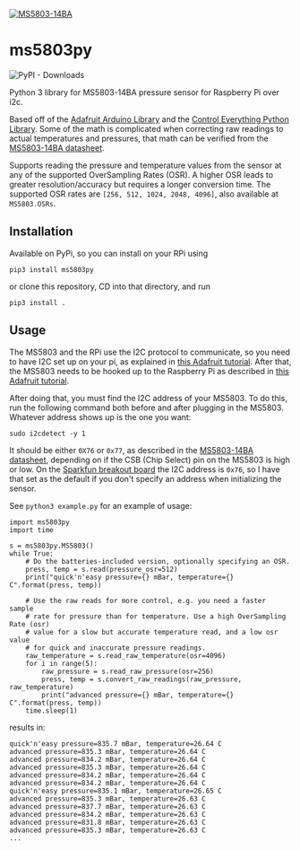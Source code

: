 [![MS5803-14BA](ms5803.jpg)](https://www.sparkfun.com/products/12909)

# ms5803py

![PyPI - Downloads](https://img.shields.io/pypi/dm/ms5803py)

Python 3 library for MS5803-14BA pressure sensor for Raspberry Pi over i2c.

Based off of the [Adafruit Arduino Library](https://github.com/sparkfun/MS5803-14BA_Breakout) and the [Control Everything Python Library](https://github.com/ControlEverythingCommunity/MS5803-14BA). Some of the math is complicated when correcting raw readings to actual temperatures and pressures, that math can be verified from the [MS5803-14BA datasheet](http://www.te.com/commerce/DocumentDelivery/DDEController?Action=showdoc&DocId=Data+Sheet%7FMS5803-14BA%7FB3%7Fpdf%7FEnglish%7FENG_DS_MS5803-14BA_B3.pdf%7FCAT-BLPS0013).

Supports reading the pressure and temperature values from the sensor at any of the supported OverSampling Rates (OSR). A higher OSR leads to greater resolution/accuracy but requires a longer conversion time. The supported OSR rates are `[256, 512, 1024, 2048, 4096]`, also available at `MS5803.OSRs`.

## Installation
Available on PyPi, so you can install on your RPi using
````
pip3 install ms5803py
````
or clone this repository, CD into that directory, and run
```
pip3 install .
```

## Usage
The MS5803 and the RPi use the I2C protocol to communicate, so you need to have I2C set up on your pi, as explained in [this Adafruit tutorial](https://learn.adafruit.com/adafruits-raspberry-pi-lesson-4-gpio-setup/configuring-i2c). After that, the MS5803 needs to be hooked up to the Raspberry Pi as described in [this Adafruit tutorial](https://learn.sparkfun.com/tutorials/ms5803-14ba-pressure-sensor-hookup-guide).

After doing that, you must find the I2C address of your MS5803. To do this, run the following command both before and after plugging in the MS5803. Whatever address shows up is the one you want:
```
sudo i2cdetect -y 1
````
It should be either `0X76` or `0x77`, as described in the [MS5803-14BA datasheet](http://www.te.com/commerce/DocumentDelivery/DDEController?Action=showdoc&DocId=Data+Sheet%7FMS5803-14BA%7FB3%7Fpdf%7FEnglish%7FENG_DS_MS5803-14BA_B3.pdf%7FCAT-BLPS0013), depending on if the CSB (Chip Select) pin on the MS5803 is high or low. On the [Sparkfun breakout board](https://www.sparkfun.com/products/12909) the I2C address is `0x76`, so I have that set as the default if you don't specify an address when initializing the sensor.

See `python3 example.py` for an example of usage:
```
import ms5803py
import time

s = ms5803py.MS5803()
while True:
    # Do the batteries-included version, optionally specifying an OSR.
    press, temp = s.read(pressure_osr=512)
    print("quick'n'easy pressure={} mBar, temperature={} C".format(press, temp))

    # Use the raw reads for more control, e.g. you need a faster sample
    # rate for pressure than for temperature. Use a high OverSampling Rate (osr)
    # value for a slow but accurate temperature read, and a low osr value
    # for quick and inaccurate pressure readings.
    raw_temperature = s.read_raw_temperature(osr=4096)
    for i in range(5):
        raw_pressure = s.read_raw_pressure(osr=256)
        press, temp = s.convert_raw_readings(raw_pressure, raw_temperature)
        print("advanced pressure={} mBar, temperature={} C".format(press, temp))
    time.sleep(1)
```
results in:
```
quick'n'easy pressure=835.7 mBar, temperature=26.64 C
advanced pressure=835.3 mBar, temperature=26.64 C
advanced pressure=834.2 mBar, temperature=26.64 C
advanced pressure=835.3 mBar, temperature=26.64 C
advanced pressure=834.2 mBar, temperature=26.64 C
advanced pressure=834.2 mBar, temperature=26.64 C
quick'n'easy pressure=835.1 mBar, temperature=26.65 C
advanced pressure=835.3 mBar, temperature=26.63 C
advanced pressure=837.7 mBar, temperature=26.63 C
advanced pressure=834.2 mBar, temperature=26.63 C
advanced pressure=831.8 mBar, temperature=26.63 C
advanced pressure=835.3 mBar, temperature=26.63 C
...
```

